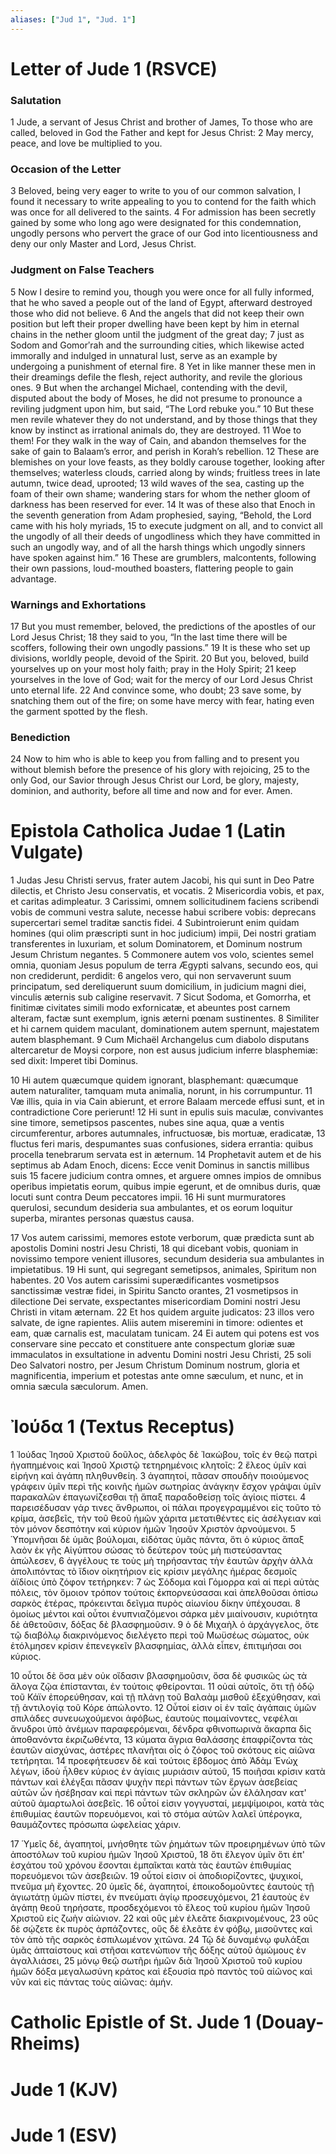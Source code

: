 ```yaml
---
aliases: ["Jud 1", "Jud. 1"]
---
```



# Letter of Jude 1 (RSVCE)

### Salutation
1 Jude, a servant of Jesus Christ and brother of James, To those who are called, beloved in God the Father and kept for Jesus Christ:
2 May mercy, peace, and love be multiplied to you.
### Occasion of the Letter
3 Beloved, being very eager to write to you of our common salvation, I found it necessary to write appealing to you to contend for the faith which was once for all delivered to the saints.
4 For admission has been secretly gained by some who long ago were designated for this condemnation, ungodly persons who pervert the grace of our God into licentiousness and deny our only Master and Lord, Jesus Christ.
### Judgment on False Teachers
5 Now I desire to remind you, though you were once for all fully informed, that he who saved a people out of the land of Egypt, afterward destroyed those who did not believe.
6 And the angels that did not keep their own position but left their proper dwelling have been kept by him in eternal chains in the nether gloom until the judgment of the great day;
7 just as Sodom and Gomorʹrah and the surrounding cities, which likewise acted immorally and indulged in unnatural lust, serve as an example by undergoing a punishment of eternal fire.
8 Yet in like manner these men in their dreamings defile the flesh, reject authority, and revile the glorious ones.
9 But when the archangel Michael, contending with the devil, disputed about the body of Moses, he did not presume to pronounce a reviling judgment upon him, but said, “The Lord rebuke you.”
10 But these men revile whatever they do not understand, and by those things that they know by instinct as irrational animals do, they are destroyed.
11 Woe to them! For they walk in the way of Cain, and abandon themselves for the sake of gain to Balaam’s error, and perish in Korah’s rebellion.
12 These are blemishes on your love feasts, as they boldly carouse together, looking after themselves; waterless clouds, carried along by winds; fruitless trees in late autumn, twice dead, uprooted;
13 wild waves of the sea, casting up the foam of their own shame; wandering stars for whom the nether gloom of darkness has been reserved for ever.
14 It was of these also that Enoch in the seventh generation from Adam prophesied, saying, “Behold, the Lord came with his holy myriads,
15 to execute judgment on all, and to convict all the ungodly of all their deeds of ungodliness which they have committed in such an ungodly way, and of all the harsh things which ungodly sinners have spoken against him.”
16 These are grumblers, malcontents, following their own passions, loud-mouthed boasters, flattering people to gain advantage.
### Warnings and Exhortations
17 But you must remember, beloved, the predictions of the apostles of our Lord Jesus Christ;
18 they said to you, “In the last time there will be scoffers, following their own ungodly passions.”
19 It is these who set up divisions, worldly people, devoid of the Spirit.
20 But you, beloved, build yourselves up on your most holy faith; pray in the Holy Spirit;
21 keep yourselves in the love of God; wait for the mercy of our Lord Jesus Christ unto eternal life.
22 And convince some, who doubt;
23 save some, by snatching them out of the fire; on some have mercy with fear, hating even the garment spotted by the flesh.
### Benediction
24 Now to him who is able to keep you from falling and to present you without blemish before the presence of his glory with rejoicing,
25 to the only God, our Savior through Jesus Christ our Lord, be glory, majesty, dominion, and authority, before all time and now and for ever. Amen.


# Epistola Catholica Judae 1 (Latin Vulgate)

1 Judas Jesu Christi servus, frater autem Jacobi, his qui sunt in Deo Patre dilectis, et Christo Jesu conservatis, et vocatis.
2 Misericordia vobis, et pax, et caritas adimpleatur.
3 Carissimi, omnem sollicitudinem faciens scribendi vobis de communi vestra salute, necesse habui scribere vobis: deprecans supercertari semel traditæ sanctis fidei.
4 Subintroierunt enim quidam homines (qui olim præscripti sunt in hoc judicium) impii, Dei nostri gratiam transferentes in luxuriam, et solum Dominatorem, et Dominum nostrum Jesum Christum negantes.
5 Commonere autem vos volo, scientes semel omnia, quoniam Jesus populum de terra Ægypti salvans, secundo eos, qui non crediderunt, perdidit:
6 angelos vero, qui non servaverunt suum principatum, sed dereliquerunt suum domicilium, in judicium magni diei, vinculis æternis sub caligine reservavit.
7 Sicut Sodoma, et Gomorrha, et finitimæ civitates simili modo exfornicatæ, et abeuntes post carnem alteram, factæ sunt exemplum, ignis æterni pœnam sustinentes.
8 Similiter et hi carnem quidem maculant, dominationem autem spernunt, majestatem autem blasphemant.
9 Cum Michaël Archangelus cum diabolo disputans altercaretur de Moysi corpore, non est ausus judicium inferre blasphemiæ: sed dixit: Imperet tibi Dominus.

10 Hi autem quæcumque quidem ignorant, blasphemant: quæcumque autem naturaliter, tamquam muta animalia, norunt, in his corrumpuntur.
11 Væ illis, quia in via Cain abierunt, et errore Balaam mercede effusi sunt, et in contradictione Core perierunt!
12 Hi sunt in epulis suis maculæ, convivantes sine timore, semetipsos pascentes, nubes sine aqua, quæ a ventis circumferentur, arbores autumnales, infructuosæ, bis mortuæ, eradicatæ,
13 fluctus feri maris, despumantes suas confusiones, sidera errantia: quibus procella tenebrarum servata est in æternum.
14 Prophetavit autem et de his septimus ab Adam Enoch, dicens: Ecce venit Dominus in sanctis millibus suis
15 facere judicium contra omnes, et arguere omnes impios de omnibus operibus impietatis eorum, quibus impie egerunt, et de omnibus duris, quæ locuti sunt contra Deum peccatores impii.
16 Hi sunt murmuratores querulosi, secundum desideria sua ambulantes, et os eorum loquitur superba, mirantes personas quæstus causa.

17 Vos autem carissimi, memores estote verborum, quæ prædicta sunt ab apostolis Domini nostri Jesu Christi,
18 qui dicebant vobis, quoniam in novissimo tempore venient illusores, secundum desideria sua ambulantes in impietatibus.
19 Hi sunt, qui segregant semetipsos, animales, Spiritum non habentes.
20 Vos autem carissimi superædificantes vosmetipsos sanctissimæ vestræ fidei, in Spiritu Sancto orantes,
21 vosmetipsos in dilectione Dei servate, exspectantes misericordiam Domini nostri Jesu Christi in vitam æternam.
22 Et hos quidem arguite judicatos:
23 illos vero salvate, de igne rapientes. Aliis autem miseremini in timore: odientes et eam, quæ carnalis est, maculatam tunicam.
24 Ei autem qui potens est vos conservare sine peccato et constituere ante conspectum gloriæ suæ immaculatos in exsultatione in adventu Domini nostri Jesu Christi,
25 soli Deo Salvatori nostro, per Jesum Christum Dominum nostrum, gloria et magnificentia, imperium et potestas ante omne sæculum, et nunc, et in omnia sæcula sæculorum. Amen.


# Ἰούδα 1 (Textus Receptus)

1 Ἰούδας Ἰησοῦ Χριστοῦ δοῦλος, ἀδελφὸς δὲ Ἰακώβου, τοῖς ἐν θεῷ πατρὶ ἠγαπημένοις καὶ Ἰησοῦ Χριστῷ τετηρημένοις κλητοῖς:
2 ἔλεος ὑμῖν καὶ εἰρήνη καὶ ἀγάπη πληθυνθείη.
3 ἀγαπητοί, πᾶσαν σπουδὴν ποιούμενος γράφειν ὑμῖν περὶ τῆς κοινῆς ἡμῶν σωτηρίας ἀνάγκην ἔσχον γράψαι ὑμῖν παρακαλῶν ἐπαγωνίζεσθαι τῇ ἅπαξ παραδοθείσῃ τοῖς ἁγίοις πίστει.
4 παρεισέδυσαν γάρ τινες ἄνθρωποι, οἱ πάλαι προγεγραμμένοι εἰς τοῦτο τὸ κρίμα, ἀσεβεῖς, τὴν τοῦ θεοῦ ἡμῶν χάριτα μετατιθέντες εἰς ἀσέλγειαν καὶ τὸν μόνον δεσπότην καὶ κύριον ἡμῶν Ἰησοῦν Χριστὸν ἀρνούμενοι.
5 Ὑπομνῆσαι δὲ ὑμᾶς βούλομαι, εἰδότας ὑμᾶς πάντα, ὅτι ὁ κύριος ἅπαξ λαὸν ἐκ γῆς Αἰγύπτου σώσας τὸ δεύτερον τοὺς μὴ πιστεύσαντας ἀπώλεσεν,
6 ἀγγέλους τε τοὺς μὴ τηρήσαντας τὴν ἑαυτῶν ἀρχὴν ἀλλὰ ἀπολιπόντας τὸ ἴδιον οἰκητήριον εἰς κρίσιν μεγάλης ἡμέρας δεσμοῖς ἀϊδίοις ὑπὸ ζόφον τετήρηκεν:
7 ὡς Σόδομα καὶ Γόμορρα καὶ αἱ περὶ αὐτὰς πόλεις, τὸν ὅμοιον τρόπον τούτοις ἐκπορνεύσασαι καὶ ἀπελθοῦσαι ὀπίσω σαρκὸς ἑτέρας, πρόκεινται δεῖγμα πυρὸς αἰωνίου δίκην ὑπέχουσαι.
8 ὁμοίως μέντοι καὶ οὗτοι ἐνυπνιαζόμενοι σάρκα μὲν μιαίνουσιν, κυριότητα δὲ ἀθετοῦσιν, δόξας δὲ βλασφημοῦσιν.
9 ὁ δὲ Μιχαὴλ ὁ ἀρχάγγελος, ὅτε τῷ διαβόλῳ διακρινόμενος διελέγετο περὶ τοῦ Μωϋσέως σώματος, οὐκ ἐτόλμησεν κρίσιν ἐπενεγκεῖν βλασφημίας, ἀλλὰ εἶπεν, ἐπιτιμήσαι σοι κύριος.

10 οὗτοι δὲ ὅσα μὲν οὐκ οἴδασιν βλασφημοῦσιν, ὅσα δὲ φυσικῶς ὡς τὰ ἄλογα ζῷα ἐπίστανται, ἐν τούτοις φθείρονται.
11 οὐαὶ αὐτοῖς, ὅτι τῇ ὁδῷ τοῦ Κάϊν ἐπορεύθησαν, καὶ τῇ πλάνῃ τοῦ Βαλαὰμ μισθοῦ ἐξεχύθησαν, καὶ τῇ ἀντιλογίᾳ τοῦ Κόρε ἀπώλοντο.
12 Οὗτοί εἰσιν οἱ ἐν ταῖς ἀγάπαις ὑμῶν σπιλάδες συνευωχούμενοι ἀφόβως, ἑαυτοὺς ποιμαίνοντες, νεφέλαι ἄνυδροι ὑπὸ ἀνέμων παραφερόμεναι, δένδρα φθινοπωρινὰ ἄκαρπα δὶς ἀποθανόντα ἐκριζωθέντα,
13 κύματα ἄγρια θαλάσσης ἐπαφρίζοντα τὰς ἑαυτῶν αἰσχύνας, ἀστέρες πλανῆται οἷς ὁ ζόφος τοῦ σκότους εἰς αἰῶνα τετήρηται.
14 προεφήτευσεν δὲ καὶ τούτοις ἕβδομος ἀπὸ Ἀδὰμ Ἑνὼχ λέγων, ἰδοὺ ἦλθεν κύριος ἐν ἁγίαις μυριάσιν αὐτοῦ,
15 ποιῆσαι κρίσιν κατὰ πάντων καὶ ἐλέγξαι πᾶσαν ψυχὴν περὶ πάντων τῶν ἔργων ἀσεβείας αὐτῶν ὧν ἠσέβησαν καὶ περὶ πάντων τῶν σκληρῶν ὧν ἐλάλησαν κατ' αὐτοῦ ἁμαρτωλοὶ ἀσεβεῖς.
16 οὗτοί εἰσιν γογγυσταί, μεμψίμοιροι, κατὰ τὰς ἐπιθυμίας ἑαυτῶν πορευόμενοι, καὶ τὸ στόμα αὐτῶν λαλεῖ ὑπέρογκα, θαυμάζοντες πρόσωπα ὠφελείας χάριν.

17 Ὑμεῖς δέ, ἀγαπητοί, μνήσθητε τῶν ῥημάτων τῶν προειρημένων ὑπὸ τῶν ἀποστόλων τοῦ κυρίου ἡμῶν Ἰησοῦ Χριστοῦ,
18 ὅτι ἔλεγον ὑμῖν ὅτι ἐπ' ἐσχάτου τοῦ χρόνου ἔσονται ἐμπαῖκται κατὰ τὰς ἑαυτῶν ἐπιθυμίας πορευόμενοι τῶν ἀσεβειῶν.
19 οὗτοί εἰσιν οἱ ἀποδιορίζοντες, ψυχικοί, πνεῦμα μὴ ἔχοντες.
20 ὑμεῖς δέ, ἀγαπητοί, ἐποικοδομοῦντες ἑαυτοὺς τῇ ἁγιωτάτῃ ὑμῶν πίστει, ἐν πνεύματι ἁγίῳ προσευχόμενοι,
21 ἑαυτοὺς ἐν ἀγάπῃ θεοῦ τηρήσατε, προσδεχόμενοι τὸ ἔλεος τοῦ κυρίου ἡμῶν Ἰησοῦ Χριστοῦ εἰς ζωὴν αἰώνιον.
22 καὶ οὓς μὲν ἐλεᾶτε διακρινομένους,
23 οὓς δὲ σῴζετε ἐκ πυρὸς ἁρπάζοντες, οὓς δὲ ἐλεᾶτε ἐν φόβῳ, μισοῦντες καὶ τὸν ἀπὸ τῆς σαρκὸς ἐσπιλωμένον χιτῶνα.
24 Τῷ δὲ δυναμένῳ φυλάξαι ὑμᾶς ἀπταίστους καὶ στῆσαι κατενώπιον τῆς δόξης αὐτοῦ ἀμώμους ἐν ἀγαλλιάσει,
25 μόνῳ θεῷ σωτῆρι ἡμῶν διὰ Ἰησοῦ Χριστοῦ τοῦ κυρίου ἡμῶν δόξα μεγαλωσύνη κράτος καὶ ἐξουσία πρὸ παντὸς τοῦ αἰῶνος καὶ νῦν καὶ εἰς πάντας τοὺς αἰῶνας: ἀμήν.


# Catholic Epistle of St. Jude 1 (Douay-Rheims)


# Jude 1 (KJV)


# Jude 1 (ESV)

